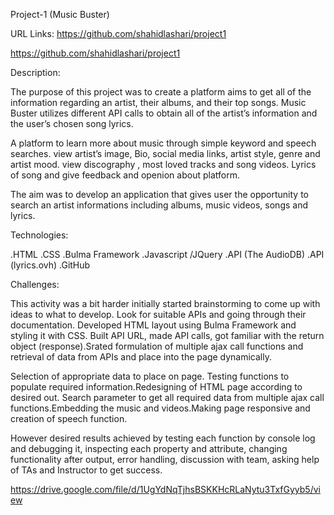 Project-1 (Music Buster)

URL Links:
https://github.com/shahidlashari/project1

https://github.com/shahidlashari/project1


Description:

The purpose of this project was to create a platform aims to get all of the information regarding an artist, their albums, and their top songs.
Music Buster utilizes different API calls to obtain all of the artist’s information and the user’s chosen song lyrics.

A platform to learn more about music through simple keyword and speech searches.
view artist’s image, Bio, social media links, artist style, genre and artist mood.
view discography , most loved tracks and song videos. Lyrics of song and give feedback and openion about platform.

The aim was to develop an application that gives user the opportunity to search an artist informations including albums, music videos, songs and lyrics.


Technologies:

.HTML
.CSS
.Bulma Framework
.Javascript /JQuery
.API (The AudioDB)
.API (lyrics.ovh)
.GitHub


Challenges:

This activity was a bit harder initially started brainstorming to come up with ideas to what to develop. Look for suitable APIs and going through their documentation. Developed HTML layout using Bulma Framework and styling it with CSS. Built API URL, made API calls, got familiar with the return object (response).Srated formulation of multiple ajax call functions and retrieval of data from APIs and place into the page dynamically. 

Selection of appropriate data to place on page. Testing functions to populate required information.Redesigning of HTML page according to desired out.
Search parameter to get all required data from multiple ajax call functions.Embedding the music and videos.Making page responsive and creation of speech function.

However desired results achieved by testing each function by console log and debugging it, inspecting each property and attribute, changing functionality after output, error handling, discussion with team, asking help of TAs and Instructor to get success.

https://drive.google.com/file/d/1UgYdNqTjhsBSKKHcRLaNytu3TxfGyyb5/view
